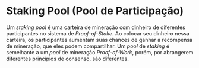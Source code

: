 # Staking Pool (Pool de Participação)

Um _staking pool_ é uma carteira de mineração com dinheiro de diferentes participantes no sistema de _Proof-of-Stake_. Ao colocar seu dinheiro nessa carteira, os participantes aumentam suas chances de ganhar a recompensa de mineração, que eles podem compartilhar. Um _pool_ de _staking_ é semelhante a um _pool_ de mineração _Proof-of-Work_, porém, por abrangerem diferentes princípios de consenso, são diferentes.